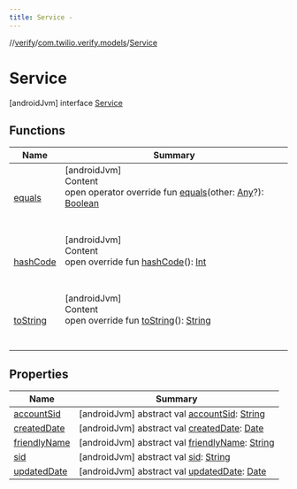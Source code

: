 ```yaml
---
title: Service -
---
```

//[verify](../../index.md)/[com.twilio.verify.models](../index.md)/[Service](index.md)



# Service  
 [androidJvm] interface [Service](index.md)   


## Functions  
  
|  Name|  Summary| 
|---|---|
| [equals](https://kotlinlang.org/api/latest/jvm/stdlib/kotlin/-any/equals.html)| [androidJvm]  <br>Content  <br>open operator override fun [equals](https://kotlinlang.org/api/latest/jvm/stdlib/kotlin/-any/equals.html)(other: [Any](https://kotlinlang.org/api/latest/jvm/stdlib/kotlin/-any/index.html)?): [Boolean](https://kotlinlang.org/api/latest/jvm/stdlib/kotlin/-boolean/index.html)  <br><br><br>
| [hashCode](https://kotlinlang.org/api/latest/jvm/stdlib/kotlin/-any/hash-code.html)| [androidJvm]  <br>Content  <br>open override fun [hashCode](https://kotlinlang.org/api/latest/jvm/stdlib/kotlin/-any/hash-code.html)(): [Int](https://kotlinlang.org/api/latest/jvm/stdlib/kotlin/-int/index.html)  <br><br><br>
| [toString](https://kotlinlang.org/api/latest/jvm/stdlib/kotlin/-any/to-string.html)| [androidJvm]  <br>Content  <br>open override fun [toString](https://kotlinlang.org/api/latest/jvm/stdlib/kotlin/-any/to-string.html)(): [String](https://kotlinlang.org/api/latest/jvm/stdlib/kotlin/-string/index.html)  <br><br><br>


## Properties  
  
|  Name|  Summary| 
|---|---|
| [accountSid](index.md#com.twilio.verify.models/Service/accountSid/#/PointingToDeclaration/)|  [androidJvm] abstract val [accountSid](index.md#com.twilio.verify.models/Service/accountSid/#/PointingToDeclaration/): [String](https://kotlinlang.org/api/latest/jvm/stdlib/kotlin/-string/index.html)   <br>
| [createdDate](index.md#com.twilio.verify.models/Service/createdDate/#/PointingToDeclaration/)|  [androidJvm] abstract val [createdDate](index.md#com.twilio.verify.models/Service/createdDate/#/PointingToDeclaration/): [Date](https://developer.android.com/reference/java/util/Date.html)   <br>
| [friendlyName](index.md#com.twilio.verify.models/Service/friendlyName/#/PointingToDeclaration/)|  [androidJvm] abstract val [friendlyName](index.md#com.twilio.verify.models/Service/friendlyName/#/PointingToDeclaration/): [String](https://kotlinlang.org/api/latest/jvm/stdlib/kotlin/-string/index.html)   <br>
| [sid](index.md#com.twilio.verify.models/Service/sid/#/PointingToDeclaration/)|  [androidJvm] abstract val [sid](index.md#com.twilio.verify.models/Service/sid/#/PointingToDeclaration/): [String](https://kotlinlang.org/api/latest/jvm/stdlib/kotlin/-string/index.html)   <br>
| [updatedDate](index.md#com.twilio.verify.models/Service/updatedDate/#/PointingToDeclaration/)|  [androidJvm] abstract val [updatedDate](index.md#com.twilio.verify.models/Service/updatedDate/#/PointingToDeclaration/): [Date](https://developer.android.com/reference/java/util/Date.html)   <br>

